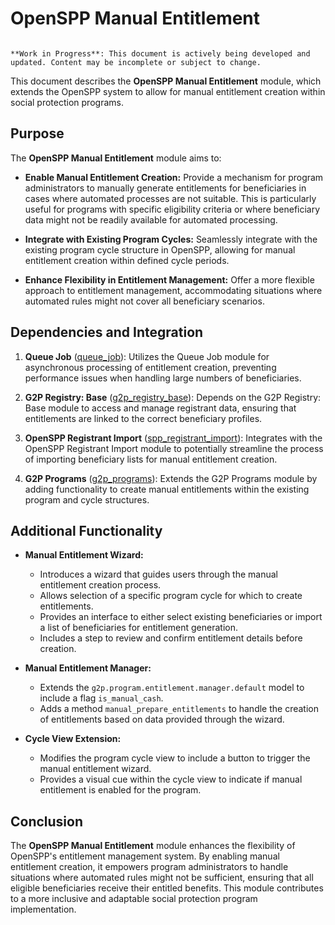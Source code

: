 # OpenSPP Manual Entitlement

```{warning}

**Work in Progress**: This document is actively being developed and updated. Content may be incomplete or subject to change.
```

This document describes the **OpenSPP Manual Entitlement** module, which extends the OpenSPP system to allow for manual entitlement creation within social protection programs. 

## Purpose

The **OpenSPP Manual Entitlement** module aims to:

* **Enable Manual Entitlement Creation:** Provide a mechanism for program administrators to manually generate entitlements for beneficiaries in cases where automated processes are not suitable. This is particularly useful for programs with specific eligibility criteria or where beneficiary data might not be readily available for automated processing.

* **Integrate with Existing Program Cycles:**  Seamlessly integrate with the existing program cycle structure in OpenSPP, allowing for manual entitlement creation within defined cycle periods.

* **Enhance Flexibility in Entitlement Management:**  Offer a more flexible approach to entitlement management, accommodating situations where automated rules might not cover all beneficiary scenarios. 

## Dependencies and Integration

1. **Queue Job** ([queue_job](queue_job)): Utilizes the Queue Job module for asynchronous processing of entitlement creation, preventing performance issues when handling large numbers of beneficiaries.

2. **G2P Registry: Base** ([g2p_registry_base](g2p_registry_base)):  Depends on the G2P Registry: Base module to access and manage registrant data, ensuring that entitlements are linked to the correct beneficiary profiles.

3. **OpenSPP Registrant Import** ([spp_registrant_import](spp_registrant_import)): Integrates with the OpenSPP Registrant Import module to potentially streamline the process of importing beneficiary lists for manual entitlement creation. 

4. **G2P Programs** ([g2p_programs](g2p_programs)):  Extends the G2P Programs module by adding functionality to create manual entitlements within the existing program and cycle structures.

## Additional Functionality

* **Manual Entitlement Wizard:** 
    * Introduces a wizard that guides users through the manual entitlement creation process.
    * Allows selection of a specific program cycle for which to create entitlements.
    * Provides an interface to either select existing beneficiaries or import a list of beneficiaries for entitlement generation.
    * Includes a step to review and confirm entitlement details before creation.

* **Manual Entitlement Manager:**
    * Extends the `g2p.program.entitlement.manager.default` model to include a flag `is_manual_cash`.
    * Adds a method `manual_prepare_entitlements` to handle the creation of entitlements based on data provided through the wizard.

* **Cycle View Extension:**
    * Modifies the program cycle view to include a button to trigger the manual entitlement wizard.
    * Provides a visual cue within the cycle view to indicate if manual entitlement is enabled for the program. 

## Conclusion

The **OpenSPP Manual Entitlement** module enhances the flexibility of OpenSPP's entitlement management system. By enabling manual entitlement creation, it empowers program administrators to handle situations where automated rules might not be sufficient, ensuring that all eligible beneficiaries receive their entitled benefits.  This module contributes to a more inclusive and adaptable social protection program implementation. 

